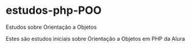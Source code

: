 # estudos-php-POO
Estudos sobre Orientação a Objetos

Estes são estudos iniciais sobre Orientação a Objetos em PHP da Alura
